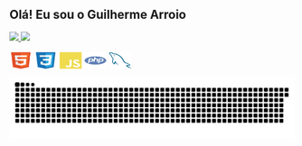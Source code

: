 ## Olá! Eu sou o Guilherme Arroio

<div>
  <a href="https://github.com/guilhermearroio">
    <img height="180em" src="https://github-readme-stats.vercel.app/api?username=guilhermearroio&show_icons=true&theme=dark&include_all_commits=true&count_private=true"/>
    <img height="180em" src="https://github-readme-stats.vercel.app/api/top-langs/?username=guilhermearroio&layout=compact&langs_count=16&theme=dark"/>
  </a>
</div>

<div style="display: inline_block;"><br/>
  <img align="center" alt="HTML5 Logo" height="30" width="40" src="https://raw.githubusercontent.com/devicons/devicon/master/icons/html5/html5-original.svg"/>
  <img align="center" alt="CSS3 Logo" height="30" width="40" src="https://raw.githubusercontent.com/devicons/devicon/master/icons/css3/css3-original.svg"/>
  <img align="center" alt="Javascript Logo" height="30" width="40" src="https://raw.githubusercontent.com/devicons/devicon/master/icons/javascript/javascript-plain.svg"/>
  <img align="center" alt="PHP Logo" height="30" width="40" src="https://raw.githubusercontent.com/devicons/devicon/master/icons/php/php-plain.svg"/>
  <img align="center" alt="PHP Logo" height="30" width="40" src="https://raw.githubusercontent.com/devicons/devicon/master/icons/mysql/mysql-plain.svg"/>
</div>

![Snake animation](https://github.com/guilhermearroio/guilhermearroio/blob/output/github-contribution-grid-snake.svg)
